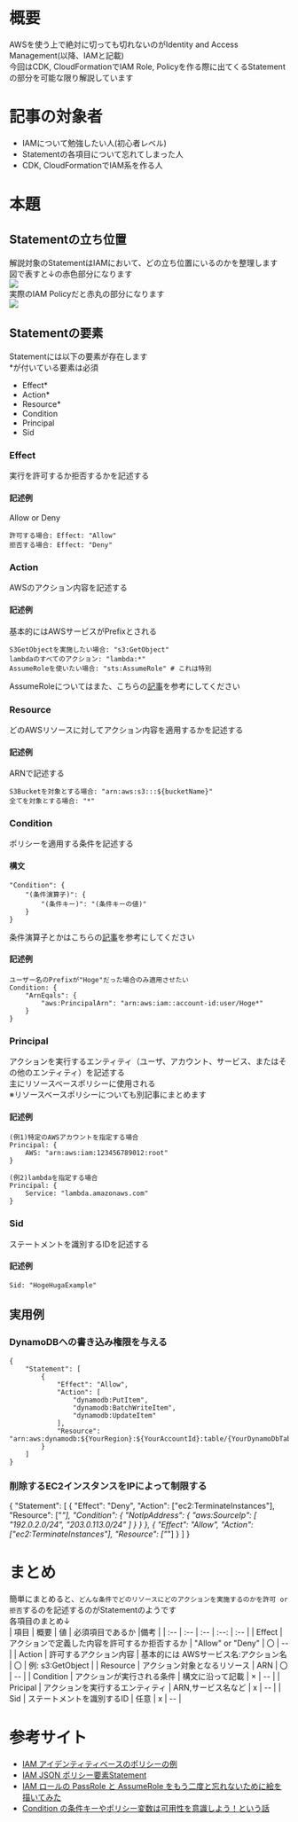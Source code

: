 # 概要
AWSを使う上で絶対に切っても切れないのがIdentity and Access Management(以降、IAMと記載)  
今回はCDK, CloudFormationでIAM Role, Policyを作る際に出てくるStatementの部分を可能な限り解説しています  

# 記事の対象者
- IAMについて勉強したい人(初心者レベル)
- Statementの各項目について忘れてしまった人
- CDK, CloudFormationでIAM系を作る人

# 本題
## Statementの立ち位置
解説対象のStatementはIAMにおいて、どの立ち位置にいるのかを整理します  
図で表すと↓の赤色部分になります  
![](./iamges/scope.PNG)  
実際のIAM Policyだと赤丸の部分になります  
![](./iamges/lambdaBasicPolicy.PNG)  

## Statementの要素
Statementには以下の要素が存在します  
*が付いている要素は必須
- Effect*
- Action*
- Resource*
- Condition
- Principal
- Sid

### Effect
実行を許可するか拒否するかを記述する
#### 記述例
Allow or Deny
```
許可する場合: Effect: "Allow"
拒否する場合: Effect: "Deny"
```

### Action
AWSのアクション内容を記述する
#### 記述例
基本的にはAWSサービスがPrefixとされる
```
S3GetObjectを実施したい場合: "s3:GetObject"
lambdaのすべてのアクション: "lambda:*"
AssumeRoleを使いたい場合: "sts:AssumeRole" # これは特別
```
  
AssumeRoleについてはまた、こちらの[記事](https://zenn.dev/frusciante/articles/28cd351fe9de60)を参考にしてください

### Resource
どのAWSリソースに対してアクション内容を適用するかを記述する
#### 記述例
ARNで記述する
```
S3Bucketを対象とする場合: "arn:aws:s3:::${bucketName}"
全てを対象とする場合: "*"
```

### Condition
ポリシーを適用する条件を記述する
#### 構文
```
"Condition": {
    "(条件演算子)": {
        "(条件キー)": "(条件キーの値)"
    }
}
```
条件演算子とかはこちらの[記事](https://qiita.com/shota_hagiwara/items/e9cf6413c5c99335e658)を参考にしてください
#### 記述例
```
ユーザー名のPrefixが"Hoge"だった場合のみ適用させたい
Condition: {
    "ArnEqals": {
        "aws:PrincipalArn": "arn:aws:iam::account-id:user/Hoge*"
    }
}
```

### Principal
アクションを実行するエンティティ（ユーザ、アカウント、サービス、またはその他のエンティティ）を記述する  
主にリソースベースポリシーに使用される  
※リソースベースポリシーについても別記事にまとめます
#### 記述例
```
(例1)特定のAWSアカウントを指定する場合
Principal: {
    AWS: "arn:aws:iam:123456789012:root"
}

(例2)lambdaを指定する場合
Principal: {
    Service: "lambda.amazonaws.com"
}

```
### Sid
ステートメントを識別するIDを記述する
#### 記述例
```
Sid: "HogeHugaExample"
```

## 実用例
### DynamoDBへの書き込み権限を与える
```
{
    "Statement": [
        {
            "Effect": "Allow",
            "Action": [
                "dynamodb:PutItem",
                "dynamodb:BatchWriteItem",
                "dynamodb:UpdateItem"
            ],
            "Resource": "arn:aws:dynamodb:${YourRegion}:${YourAccountId}:table/{YourDynamoDbTable}"
        }
    ]
}
```
### 削除するEC2インスタンスをIPによって制限する
{
    "Statement": [
        {
            "Effect": "Deny",
            "Action": ["ec2:TerminateInstances"],
            "Resource": ["*"],
            "Condition": {
                "NotIpAddress": {
                    "aws:SourceIp": [
                        "192.0.2.0/24",
                        "203.0.113.0/24"
                    ]
                }
            }
        },
        {
            "Effect": "Allow",
            "Action": ["ec2:TerminateInstances"],
            "Resource": ["*"]
        }
    ]
}

# まとめ
簡単にまとめると、`どんな条件でどのリソースにどのアクションを実施するのかを許可 or 拒否`するのを記述するのがStatementのようです  
各項目のまとめ↓  
| 項目 | 概要 | 値 | 必須項目であるか |備考 |
| :-- | :-- | :-- | :--: | :-- |
| Effect | アクションで定義した内容を許可するか拒否するか | "Allow" or "Deny" | 〇 | -- |
| Action | 許可するアクション内容 | 基本的には AWSサービス名:アクション名 | 〇 | 例: s3:GetObject |
| Resource | アクション対象となるリソース | ARN | 〇 | -- |
| Condition | アクションが実行される条件 | 構文に沿って記載 | × | -- |
| Pricipal | アクションを実行するエンティティ | ARN,サービス名など | x | -- |
| Sid | ステートメントを識別するID | 任意 | x | -- |

# 参考サイト
- [IAM アイデンティティベースのポリシーの例](https://docs.aws.amazon.com/ja_jp/IAM/latest/UserGuide/access_policies_examples.html)
- [IAM JSON ポリシー要素Statement](https://docs.aws.amazon.com/ja_jp/IAM/latest/UserGuide/reference_policies_elements_statement.html)
- [IAM ロールの PassRole と AssumeRole をもう二度と忘れないために絵を描いてみた](https://dev.classmethod.jp/articles/iam-role-passrole-assumerole/)
- [Condition の条件キーやポリシー変数は可用性を意識しよう！という話](https://dev.classmethod.jp/articles/aws-iam-condition-key-availability/)